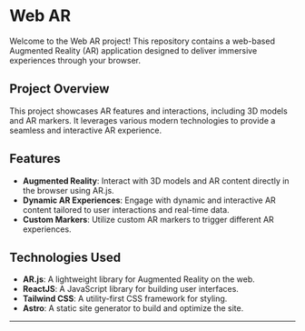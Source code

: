 # Web AR

Welcome to the Web AR project! This repository contains a web-based Augmented Reality (AR) application designed to deliver immersive experiences through your browser.

## Project Overview

This project showcases AR features and interactions, including 3D models and AR markers. It leverages various modern technologies to provide a seamless and interactive AR experience.

## Features

- **Augmented Reality**: Interact with 3D models and AR content directly in the browser using AR.js.
- **Dynamic AR Experiences**: Engage with dynamic and interactive AR content tailored to user interactions and real-time data.
- **Custom Markers**: Utilize custom AR markers to trigger different AR experiences.

## Technologies Used

- **AR.js**: A lightweight library for Augmented Reality on the web.
- **ReactJS**: A JavaScript library for building user interfaces.
- **Tailwind CSS**: A utility-first CSS framework for styling.
- **Astro**: A static site generator to build and optimize the site.
---
